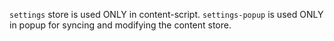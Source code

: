 `settings` store is used ONLY in content-script.
`settings-popup` is used ONLY in popup for syncing and modifying the content store.